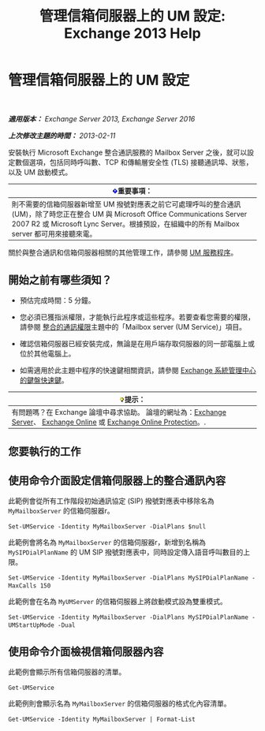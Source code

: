 ﻿---
title: '管理信箱伺服器上的 UM 設定: Exchange 2013 Help'
TOCTitle: 管理信箱伺服器上的 UM 設定
ms:assetid: 6df4853d-21d2-473f-b0ca-ebc996d8794a
ms:mtpsurl: https://technet.microsoft.com/zh-tw/library/Aa998815(v=EXCHG.150)
ms:contentKeyID: 50554005
ms.date: 05/21/2018
mtps_version: v=EXCHG.150
f1_keywords:
- Microsoft.Exchange.Management.SnapIn.Esm.Servers.UnifiedMessaging.UMServerPropertiesPropertyPage
ms.translationtype: MT
---

# 管理信箱伺服器上的 UM 設定

 

_**適用版本：** Exchange Server 2013, Exchange Server 2016_

_**上次修改主題的時間：** 2013-02-11_

安裝執行 Microsoft Exchange 整合通訊服務的 Mailbox Server 之後，就可以設定數個選項，包括同時呼叫數、TCP 和傳輸層安全性 (TLS) 接聽通訊埠、狀態，以及 UM 啟動模式。

<table>
<thead>
<tr class="header">
<th><img src="images/Bb124558.important(EXCHG.150).gif" title="重要事項" alt="重要事項" />重要事項：</th>
</tr>
</thead>
<tbody>
<tr class="odd">
<td>則不需要的信箱伺服器新增至 UM 撥號對應表之前它可處理呼叫的整合通訊 (UM)，除了時您正在整合 UM 與 Microsoft Office Communications Server 2007 R2 或 Microsoft Lync Server。根據預設，在組織中的所有 Mailbox server 都可用來接聽來電。</td>
</tr>
</tbody>
</table>


關於與整合通訊和信箱伺服器相關的其他管理工作，請參閱 [UM 服務程序](um-services-procedures-exchange-2013-help.md)。

## 開始之前有哪些須知？

  - 預估完成時間：5 分鐘。

  - 您必須已獲指派權限，才能執行此程序或這些程序。若要查看您需要的權限，請參閱 [整合的通訊權限](unified-messaging-permissions-exchange-2013-help.md)主題中的「Mailbox server (UM Service)」項目。

  - 確認信箱伺服器已經安裝完成，無論是在用戶端存取伺服器的同一部電腦上或位於其他電腦上。

  - 如需適用於此主題中程序的快速鍵相關資訊，請參閱 [Exchange 系統管理中心的鍵盤快速鍵](keyboard-shortcuts-in-the-exchange-admin-center-exchange-online-protection-help.md)。

<table>
<thead>
<tr class="header">
<th><img src="images/Bb124558.tip(EXCHG.150).gif" title="提示" alt="提示" />提示：</th>
</tr>
</thead>
<tbody>
<tr class="odd">
<td>有問題嗎？在 Exchange 論壇中尋求協助。 論壇的網址為：<a href="https://go.microsoft.com/fwlink/p/?linkid=60612">Exchange Server</a>、 <a href="https://go.microsoft.com/fwlink/p/?linkid=267542">Exchange Online</a> 或 <a href="https://go.microsoft.com/fwlink/p/?linkid=285351">Exchange Online Protection</a>。.</td>
</tr>
</tbody>
</table>


## 您要執行的工作

## 使用命令介面設定信箱伺服器上的整合通訊內容

此範例會從所有工作階段初始通訊協定 (SIP) 撥號對應表中移除名為 `MyMailboxServer` 的信箱伺服器r。

    Set-UMService -Identity MyMailboxServer -DialPlans $null

此範例會將名為 `MyMailboxServer` 的信箱伺服器r，新增到名稱為 `MySIPDialPlanName` 的 UM SIP 撥號對應表中，同時設定傳入語音呼叫數目的上限。

    Set-UMService -Identity MyMailboxServer -DialPlans MySIPDialPlanName -MaxCalls 150 

此範例會在名為 `MyUMServer` 的信箱伺服器上將啟動模式設為雙重模式。

    Set-UMService -Identity MyMailboxServer -DialPlans MySIPDialPlanName -UMStartUpMode -Dual 

## 使用命令介面檢視信箱伺服器內容

此範例會顯示所有信箱伺服器的清單。

    Get-UMService

此範例則會顯示名為 `MyMailboxServer` 的信箱伺服器的格式化內容清單。

    Get-UMService -Identity MyMailboxServer | Format-List

